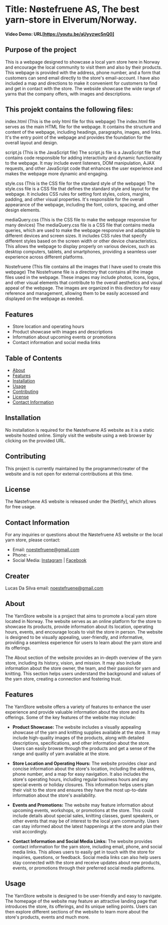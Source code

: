 # Title: Nøstefruene AS, The best yarn-store in Elverum/Norway.

#### Video Demo: URL[https://youtu.be/aUyyzwcSnQ0]

## Purpose of the project

This is a webpage designed to showcase a local yarn store here in Norway and encourage the local community to visit them and also by
their products.
This webpage is provided with the address, phone number, and a form that customers can send email directly to the store's email-account. I have also included a map
and directions to make it convenient for customers to find and get in contact with the store.
The webside showcase the wide range of yarns that the company offers, with images and descriptions.

## This projekt contains the following files:

index.html (This is the only html file for this webpage)
The index.html file serves as the main HTML file for the webpage. It contains the structure and content of the webpage, including headings, paragraphs, images, and links. It's the entry point of the webpage and provides the foundation for the overall layout and design.

script.js (This is the JavaScript file)
The script.js file is a JavaScript file that contains code responsible for adding interactivity and dynamic functionality to the webpage. It may include event listeners, DOM manipulation, AJAX requests, and other JavaScript code that enhances the user experience and makes the webpage more dynamic and engaging.

style.css (This is the CSS file for the standard style of the webpage)
The style.css file is a CSS file that defines the standard style and layout for the webpage. It includes CSS rules for setting font styles, colors, margins, padding, and other visual properties. It's responsible for the overall appearance of the webpage, including the font, colors, spacing, and other design elements.

mediaQuery.css (This is the CSS file to make the webpage responsive for many devices)
The mediaQuery.css file is a CSS file that contains media queries, which are used to make the webpage responsive and adaptable to different devices and screen sizes. It includes CSS rules that specify different styles based on the screen width or other device characteristics. This allows the webpage to display properly on various devices, such as desktop computers, tablets, and smartphones, providing a seamless user experience across different platforms.

Nostefruene (This file contains all the images that I have used to create this webpage)
The Nostefruene file is a directory that contains all the image files used in the webpage. These images may include photos, icons, logos, and other visual elements that contribute to the overall aesthetics and visual appeal of the webpage. The images are organized in this directory for easy reference and management, allowing them to be easily accessed and displayed on the webpage as needed.

## Features

- Store location and operating hours
- Product showcase with images and descriptions
- Information about upcoming events or promotions
- Contact information and social media links

## Table of Contents

- [About](#about)
- [Features](#features)
- [Installation](#installation)
- [Usage](#usage)
- [Contributing](#contributing)
- [License](#license)
- [Contact Information](#contact-information)

## Installation

No installation is required for the Nøstefruene AS website as it is a static website hosted online. Simply visit the website using a web browser by clicking on the provided URL.

## Contributing

This project is currently maintained by the programmer/creater of the website and is not open for external contributions at this time.

## License

The Nøstefruene AS website is released under the [Netlify], which allows for free usage.

## Contact Information

For any inquiries or questions about the Nøstefruene AS website or the local yarn store, please contact:

- Email: [noestefruene@gmail.com](mailto:noestefruene@gmail.com)
- Phone: -
- Social Media: [Instagram](https://www.instagram.com/nostefruene/) | [Facebook](https://www.facebook.com/Nostefruene/)

## Creater

Lucas Da Silva
email: noestefruene@gmail.com

## About

The YarnStore website is a project that aims to promote a local yarn store located in Norway. The website serves as an online platform for the store to showcase its products, provide information about its location, operating hours, events, and encourage locals to visit the store in person. The website is designed to be visually appealing, user-friendly, and informative, providing a seamless experience for users to learn about the yarn store and its offerings.

The About section of the website provides an in-depth overview of the yarn store, including its history, vision, and mission. It may also include information about the store owner, the team, and their passion for yarn and knitting. This section helps users understand the background and values of the yarn store, creating a connection and fostering trust.

## Features

The YarnStore website offers a variety of features to enhance the user experience and provide valuable information about the store and its offerings. Some of the key features of the website may include:

- **Product Showcase:** The website includes a visually appealing showcase of the yarn and knitting supplies available at the store. It may include high-quality images of the products, along with detailed descriptions, specifications, and other information about the store. Users can easily browse through the products and get a sense of the range and quality of yarn available at the store.

- **Store Location and Operating Hours:** The website provides clear and concise information about the store's location, including the address, phone number, and a map for easy navigation. It also includes the store's operating hours, including regular business hours and any special events or holiday closures. This information helps users plan their visit to the store and ensures they have the most up-to-date information about the store's availability.

- **Events and Promotions:** The website may feature information about upcoming events, workshops, or promotions at the store. This could include details about special sales, knitting classes, guest speakers, or other events that may be of interest to the local yarn community. Users can stay informed about the latest happenings at the store and plan their visit accordingly.

- **Contact Information and Social Media Links:** The website provides contact information for the yarn store, including email, phone, and social media links. This allows users to easily get in touch with the store for inquiries, questions, or feedback. Social media links can also help users stay connected with the store and receive updates about new products, events, or promotions through their preferred social media platforms.

## Usage

The YarnStore website is designed to be user-friendly and easy to navigate. The homepage of the website may feature an attractive landing page that introduces the store, its offerings, and its unique selling points. Users can then explore different sections of the website to learn more about the store's products, events and much more.
